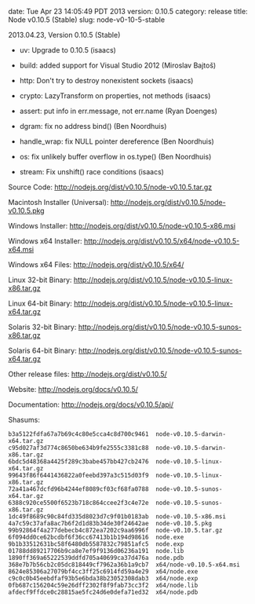 date: Tue Apr 23 14:05:49 PDT 2013
version: 0.10.5
category: release
title: Node v0.10.5 (Stable)
slug: node-v0-10-5-stable

2013.04.23, Version 0.10.5 (Stable)

* uv: Upgrade to 0.10.5 (isaacs)

* build: added support for Visual Studio 2012 (Miroslav Bajtoš)

* http: Don't try to destroy nonexistent sockets (isaacs)

* crypto: LazyTransform on properties, not methods (isaacs)

* assert: put info in err.message, not err.name (Ryan Doenges)

* dgram: fix no address bind() (Ben Noordhuis)

* handle_wrap: fix NULL pointer dereference (Ben Noordhuis)

* os: fix unlikely buffer overflow in os.type() (Ben Noordhuis)

* stream: Fix unshift() race conditions (isaacs)


Source Code: http://nodejs.org/dist/v0.10.5/node-v0.10.5.tar.gz

Macintosh Installer (Universal): http://nodejs.org/dist/v0.10.5/node-v0.10.5.pkg

Windows Installer: http://nodejs.org/dist/v0.10.5/node-v0.10.5-x86.msi

Windows x64 Installer: http://nodejs.org/dist/v0.10.5/x64/node-v0.10.5-x64.msi

Windows x64 Files: http://nodejs.org/dist/v0.10.5/x64/

Linux 32-bit Binary: http://nodejs.org/dist/v0.10.5/node-v0.10.5-linux-x86.tar.gz

Linux 64-bit Binary: http://nodejs.org/dist/v0.10.5/node-v0.10.5-linux-x64.tar.gz

Solaris 32-bit Binary: http://nodejs.org/dist/v0.10.5/node-v0.10.5-sunos-x86.tar.gz

Solaris 64-bit Binary: http://nodejs.org/dist/v0.10.5/node-v0.10.5-sunos-x64.tar.gz

Other release files: http://nodejs.org/dist/v0.10.5/

Website: http://nodejs.org/docs/v0.10.5/

Documentation: http://nodejs.org/docs/v0.10.5/api/

Shasums:

```
b3a5122fdfa67a7b69c4c80e5cca4c8d700c9461  node-v0.10.5-darwin-x64.tar.gz
c95d027af3d774c8650be634b9fe2555c3381c88  node-v0.10.5-darwin-x86.tar.gz
6bdc5d48368a4425f289c3babe457bb427cb2476  node-v0.10.5-linux-x64.tar.gz
99643f86f6441436822a0feebd397a3c515d03f9  node-v0.10.5-linux-x86.tar.gz
72a41a467dcfd96b4244ef8089cf03cf68fa0788  node-v0.10.5-sunos-x64.tar.gz
6388c920ce5500f6523b718c864ccee2f3c4e72e  node-v0.10.5-sunos-x86.tar.gz
1dc49f8689c90c84fd335d8023d7c9f01b0183ab  node-v0.10.5-x86.msi
4a7c59c37afa8ac7b6f2d1d83b34de30f24642ae  node-v0.10.5.pkg
99b92864f4a277debecb4c872ea7202c9aa6996f  node-v0.10.5.tar.gz
6f094dd0ce62bcdbf6f36cc67413b1b194d98616  node.exe
9b1b33512631bc58f6480db5587832c79851afc5  node.exp
01788dd89217706b9ca8e7ef9f9136d06236a191  node.lib
1890ff369a65222539ddfd705a40699ca37d476a  node.pdb
368e7b7b56cb2c05dc818449cf7962a36b1a9cb7  x64/node-v0.10.5-x64.msi
8624e85306a27079bf4cc3ff25c6914fd59a4e29  x64/node.exe
c9c0c0b45eebdfaf93b5e6bda38b23052308dab3  x64/node.exp
0fb687c156204c59e26dff2302f8f9fab73cc3f2  x64/node.lib
afdecf9ffdce0c28815ae5fc24d6e0defa71ed32  x64/node.pdb
```
